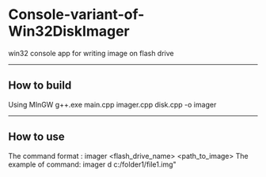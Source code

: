 # Console-variant-of-Win32DiskImager
win32 console app for  writing image on flash drive

---------------------
How to build
---------------------
Using MInGW
g++.exe main.cpp imager.cpp disk.cpp -o imager

---------------------
How to use
---------------
The command format    :  imager <flash_drive_name> <path_to_image> 
The example of command:  imager d c:/folder1/file1.img"
